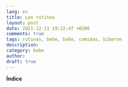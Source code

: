 ```yaml
---
lang: es
title: Las rutinas
layout: post
date: 2021-12-21 19:22:47 +0200
comments: true
tags: rutinas, bebe, baño, comidas, biberon
description:
category: bebe
author:
draft: true
---
```


**Índice**
<!-- TOC depthFrom:1 insertAnchor:false orderedList:true -->


<!-- /TOC -->

